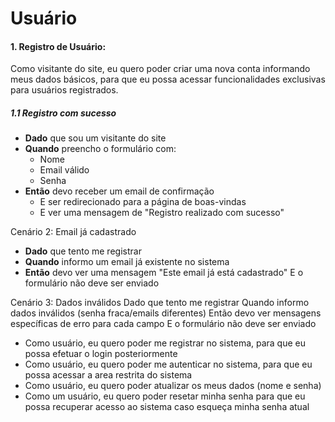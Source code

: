 # Usuário

#### 1. Registro de Usuário:
Como visitante do site, eu quero poder criar uma nova conta informando meus dados básicos, para que eu possa acessar funcionalidades exclusivas para usuários registrados.

##### 1.1 Registro com sucesso
- **Dado** que sou um visitante do site
- **Quando** preencho o formulário com:
  - Nome
  - Email válido
  - Senha
- **Então** devo receber um email de confirmação
  - E ser redirecionado para a página de boas-vindas
  - E ver uma mensagem de "Registro realizado com sucesso"

Cenário 2: Email já cadastrado

- **Dado** que tento me registrar
- **Quando** informo um email já existente no sistema
- **Então** devo ver uma mensagem "Este email já está cadastrado"
E o formulário não deve ser enviado

Cenário 3: Dados inválidos
Dado que tento me registrar
Quando informo dados inválidos (senha fraca/emails diferentes)
Então devo ver mensagens específicas de erro para cada campo
E o formulário não deve ser enviado

- Como usuário, eu quero poder me registrar no sistema, para que eu possa efetuar o login posteriormente
- Como usuário, eu quero poder me autenticar no sistema, para que eu possa acessar a area restrita do sistema
- Como usuário, eu quero poder atualizar os meus dados (nome e senha)
- Como um usuário, eu quero poder resetar minha senha para que eu possa recuperar acesso ao sistema caso esqueça minha senha atual